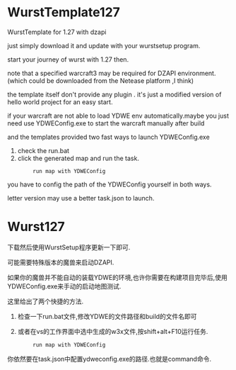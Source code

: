 # WurstTemplate127
WurstTemplate for 1.27 with dzapi

just simply download it and update with your wurstsetup program.

start your journey of wurst with 1.27 then.

note that a specified warcraft3 may be required for DZAPI environment.(which could be downloaded from the Netease platform ,I think) 

the template itself don't provide any  plugin . it's just a  modified version of hello world project for an easy start.

if your warcraft are not able to load YDWE env automatically.maybe you just need use YDWEConfig.exe to start the warcraft manually after build 

and the templates provided two fast ways to launch YDWEConfig.exe

1. check the run.bat
2. click the generated map and run the task. 
```
        run map with YDWEConfig
```

you have to config the path of the YDWEConfig yourself in both ways.

letter version may use a better task.json to launch.
# Wurst127

下载然后使用WurstSetup程序更新一下即可.

可能需要特殊版本的魔兽来启动DZAPI.

如果你的魔兽并不能自动的装载YDWE的环境,也许你需要在构建项目完毕后,使用YDWEConfig.exe来手动的启动地图测试.

这里给出了两个快捷的方法.

1. 检查一下run.bat文件,修改YDWE的文件路径和build的文件名即可

2. 或者在vs的工作界面中选中生成的w3x文件,按shift+alt+F10运行任务.

```
        run map with YDWEConfig
```

你依然要在task.json中配置ydweconfig.exe的路径.也就是command命令.